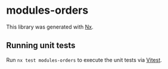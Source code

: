 # modules-orders

This library was generated with [Nx](https://nx.dev).

## Running unit tests

Run `nx test modules-orders` to execute the unit tests via [Vitest](https://vitest.dev/).
